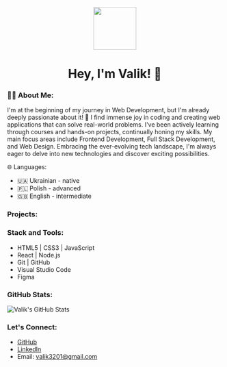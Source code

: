 <div align="center">
  <img src="https://simpleicons.org/icons/github.svg" width="100"/>

  <h1>
    Hey, I'm Valik! 👋
  </h1>
</div>

### 👨‍💻 About Me:
I'm at the beginning of my journey in Web Development, but I'm already deeply passionate about it! 🚀 I find immense joy in coding and creating web applications that can solve real-world problems.  I've been actively learning through courses and hands-on projects, continually honing my skills. My main focus areas include Frontend Development, Full Stack Development, and Web Design. Embracing the ever-evolving tech landscape, I'm always eager to delve into new technologies and discover exciting possibilities.

🌐 Languages: 
- 🇺🇦 Ukrainian - native 
- 🇵🇱 Polish - advanced
- 🇬🇧 English - intermediate

### Projects:


### Stack and Tools:
- HTML5 | CSS3 | JavaScript
- React | Node.js
- Git | GitHub
- Visual Studio Code
- Figma

### GitHub Stats:
![Valik's GitHub Stats](https://github-readme-stats.vercel.app/api?username=Valik3201&show_icons=true&count_private=true&hide_border=true)

### Let's Connect:
- [GitHub](https://github.com/Valik3201)
- [LinkedIn](https://www.linkedin.com/in/valentynchernetskyi/)
- Email: valik3201@gmail.com
